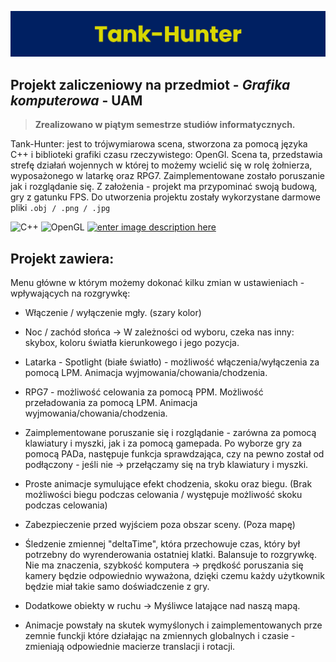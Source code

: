 
![Tank-hunter the game](https://raw.githubusercontent.com/Education-IT/Tank-Hunter/main/banner.png?token=GHSAT0AAAAAAB5PZ3MST6TWJOFN5K6XIMEYY7HSIFA)
## Projekt zaliczeniowy na przedmiot - ***Grafika komputerowa*** - **UAM**

> **Zrealizowano w piątym semestrze studiów informatycznych.**

 Tank-Hunter: jest to trójwymiarowa scena, stworzona za pomocą języka C++ i biblioteki grafiki czasu rzeczywistego: OpenGl. Scena ta, przedstawia strefę działań wojennych w której to możemy wcielić się w rolę żołnierza, wyposażonego w latarkę oraz RPG7. Zaimplementowane zostało poruszanie jak i rozglądanie się. Z założenia - projekt ma przypominać swoją budową, gry z gatunku FPS. Do utworzenia projektu zostały wykorzystane darmowe pliki ```.obj / .png / .jpg```  


![C++](https://img.shields.io/badge/C++-00599C.svg?style=for-the-badge&logo=C++&logoColor=white) ![OpenGL](https://img.shields.io/badge/OpenGL-5586A4.svg?style=for-the-badge&logo=OpenGL&logoColor=white)  [ ![enter image description here](https://img.shields.io/badge/website-000000?style=for-the-badge&logo=About.me&logoColor=white)](https://education-it.pl/)


## Projekt zawiera:


Menu główne w którym możemy dokonać kilku zmian w ustawieniach - wpływających na rozgrywkę:
* Włączenie / wyłączenie mgły. (szary kolor)
* Noc / zachód słońca  -> W zależności od wyboru, czeka nas inny: skybox, koloru światła kierunkowego i jego pozycja.

* Latarka - Spotlight (białe światło) - możliwość włączenia/wyłączenia za pomocą LPM. Animacja wyjmowania/chowania/chodzenia. 
* RPG7 - możliwość celowania za pomocą PPM. Możliwość przeładowania za pomocą LPM. Animacja wyjmowania/chowania/chodzenia.
 
* Zaimplementowane poruszanie się i rozglądanie - zarówna za pomocą klawiatury i myszki, jak i za pomocą gamepada. Po wyborze gry za pomocą PADa, następuje funkcja sprawdzająca, czy na pewno został od podłączony - jeśli nie -> przełączamy się na tryb klawiatury i myszki. 

* Proste animacje symulujące efekt chodzenia, skoku oraz biegu. (Brak możliwości biegu podczas celowania / występuje możliwość skoku podczas celowania)

* Zabezpieczenie przed wyjściem poza obszar sceny. (Poza mapę)

* Śledzenie zmiennej "deltaTime", która przechowuje czas, który był potrzebny do wyrenderowania ostatniej klatki. Balansuje to rozgrywkę. Nie ma znaczenia, szybkość komputera -> prędkość poruszania się kamery będzie odpowiednio wyważona, dzięki czemu każdy użytkownik będzie miał takie samo doświadczenie z gry.

*  Dodatkowe obiekty w ruchu -> Myśliwce latające nad naszą mapą.

* Animacje powstały na skutek wymyślonych i zaimplementowanych prze zemnie funckji które działając na zmiennych globalnych i czasie - zmieniają odpowiednie macierze translacji i rotacji.
 

